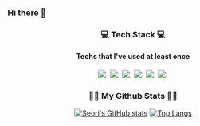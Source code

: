 ### Hi there 👋 

<!--
**D0ri123/D0ri123** is a ✨ _special_ ✨ repository because its `README.md` (this file) appears on your GitHub profile.

Here are some ideas to get you started:

- 🔭 I’m currently working on ...
- 🌱 I’m currently learning ...
- 👯 I’m looking to collaborate on ...
- 🤔 I’m looking for help with ...
- 💬 Ask me about ...
- 📫 How to reach me: ...
- 😄 Pronouns: ...
- ⚡ Fun fact: ...
-->
<h3 align="center">💻 Tech Stack 💻</h3>
<h4 align="center"> Techs that I've used at least once</h4>

<p align="center">
  <img src="https://img.shields.io/badge/Java-007396?style=flat-square&logo=Java&logoColor=white"/></a>&nbsp
  <img src="https://img.shields.io/badge/GNUBash-4EAA25?style=flat-square&logo=GNUBash&logoColor=white"/></a>&nbsp
  <img src="https://img.shields.io/badge/IntelliJ-000000?style=flat-square&logo=IntelliJ IDEA&logoColor=white"/></a>&nbsp
  <img src="https://img.shields.io/badge/SpringBoot-6DB33F?style=flat-square&logo=Spring Boot&logoColor=white"/></a>&nbsp 
  <img src="https://img.shields.io/badge/PostgreSQL-4169E1?style=flat-square&logo=PostgreSQL&logoColor=white"/></a>&nbsp 
  <img src="https://img.shields.io/badge/EclipseIDE-2C2255?style=flat-square&logo=EclipseIDE&logoColor=white"/></a>&nbsp 

<h3 align="center">👩‍💻 My Github Stats 👩‍💻</h3>
<div align="center">
  
[![Seori's GitHub stats](https://github-readme-stats.vercel.app/api?username=D0ri123&show_icons=true&theme=tokyonight)](https://github.com/D0ri123/github-readme-stats)
  [![Top Langs](https://github-readme-stats.vercel.app/api/top-langs/?username=D0ri123&layout=compact)](https://github.com/D0ri123/github-readme-stats)
</div>
  

